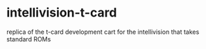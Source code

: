 # intellivision-t-card
replica of the t-card development cart for the intellivision that takes standard ROMs
